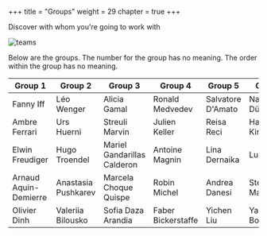 +++
title = "Groups"
weight = 29
chapter = true
+++

Discover with whom you're going to work with  

![teams](https://media.giphy.com/media/3oz8xWBaQ2147TBbgc/giphy.gif?cid=ecf05e47s5eovw1y1t0i4qff0q9vtba2jwoj0cjtyy5rjcg0&rid=giphy.gif&ct=g)

Below are the groups. The number for the group has no meaning. The order within the group has no meaning.

| Group 1               | Group 2              | Group 3                     | Group 4            | Group 5               | Group 6              | Group 7           |
|-----------------------|----------------------|-----------------------------|--------------------|-----------------------|----------------------|-------------------|
| Fanny Iff             | Léo Wenger           | Alicia Gamal                 | Ronald Medvedev     | Salvatore D'Amato      | Nathanaël Dürst      | Lodrik Adam        |
| Ambre Ferrari         | Urs Huerni           | Streuli Marvin               | Julien Keller       | Reisa Reci             | Hassan El Kira        | Jeff Macaraeg      |
| Elwin Freudiger       | Hugo Troendel        | Mariel Gandarillas Calderon  | Antoine Magnin      | Lina Dernaika          | Luca Marini          | Julien Perini      |
| Arnaud Aquin-Demierre | Anastasia Pushkarev   | Marcela Choque Quispe        | Robin Michel        | Andrea Danesi          | Steve Marcello       | Emma Antille       |
| Olivier Dinh          | Valeriia Bilousko    | Sofia Daza Arandia           | Faber Bickerstaffe  | Yichen Liu             | Yanis Bougherara     | Herald Nakpil      |


